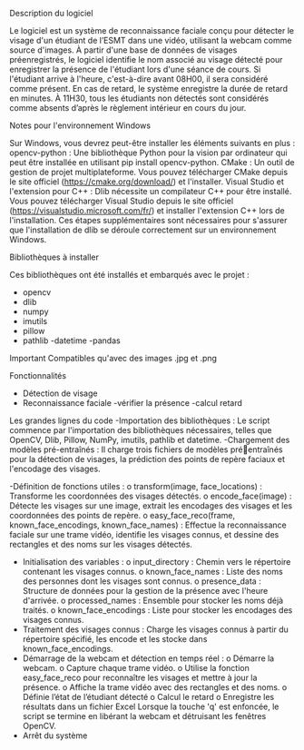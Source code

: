 Description du logiciel



Le logiciel est un système de reconnaissance faciale conçu pour détecter le visage d'un 
étudiant de l’ESMT dans une vidéo, utilisant la webcam comme source d'images. À partir 
d'une base de données de visages préenregistrés, le logiciel identifie le nom associé au 
visage détecté pour enregistrer la présence de l'étudiant lors d'une séance de cours. Si 
l'étudiant arrive à l'heure, c'est-à-dire avant 08H00, il sera considéré comme présent. En cas 
de retard, le système enregistre la durée de retard en minutes. À 11H30, tous les étudiants 
non détectés sont considérés comme absents d’après le règlement intérieur en cours du 
jour.


Notes pour l'environnement Windows 


Sur Windows, vous devrez peut-être installer les éléments suivants en plus :
opencv-python : Une bibliothèque Python pour la vision par ordinateur qui peut être 
installée en utilisant pip install opencv-python.
CMake : Un outil de gestion de projet multiplateforme. Vous pouvez télécharger CMake 
depuis le site officiel (https://cmake.org/download/) et l'installer.
Visual Studio et l'extension pour C++ : Dlib nécessite un compilateur C++ pour être installé. 
Vous pouvez télécharger Visual Studio depuis le site officiel 
(https://visualstudio.microsoft.com/fr/) et installer l'extension C++ lors de l'installation.
Ces étapes supplémentaires sont nécessaires pour s'assurer que l'installation de dlib se 
déroule correctement sur un environnement Windows.

Bibliothèques à installer


Ces bibliothèques ont été installés et embarqués avec le projet :
- opencv
- dlib
- numpy
- imutils
- pillow
- pathlib
-datetime
-pandas


Important
Compatibles qu'avec des images .jpg et .png


Fonctionnalités
- Détection de visage
- Reconnaissance faciale
-vérifier la présence
-calcul retard

Les grandes lignes du code 
 -Importation des bibliothèques : Le script commence par l'importation des 
bibliothèques nécessaires, telles que OpenCV, Dlib, Pillow, NumPy, imutils, pathlib et 
datetime.
 -Chargement des modèles pré-entraînés : Il charge trois fichiers de modèles préentraînés pour la détection de visages, la prédiction des points de repère faciaux et 
l'encodage des visages.


 -Définition de fonctions utiles :
o transform(image, face_locations) : Transforme les coordonnées des visages 
détectés.
o encode_face(image) : Détecte les visages sur une image, extrait les 
encodages des visages et les coordonnées des points de repère.
o easy_face_reco(frame, known_face_encodings, known_face_names) : 
Effectue la reconnaissance faciale sur une trame vidéo, identifie les visages 
connus, et dessine des rectangles et des noms sur les visages détectés.
 - Initialisation des variables :
o input_directory : Chemin vers le répertoire contenant les visages connus.
o known_face_names : Liste des noms des personnes dont les visages sont 
connus.
o presence_data : Structure de données pour la gestion de la présence avec 
l'heure d'arrivée.
o processed_names : Ensemble pour stocker les noms déjà traités.
o known_face_encodings : Liste pour stocker les encodages des visages 
connus.
- Traitement des visages connus : Charge les visages connus à partir du répertoire 
spécifié, les encode et les stocke dans known_face_encodings.
- Démarrage de la webcam et détection en temps réel :
o Démarre la webcam.
o Capture chaque trame vidéo.
o Utilise la fonction easy_face_reco pour reconnaître les visages et mettre à 
jour la présence.
o Affiche la trame vidéo avec des rectangles et des noms.
o Définie l’état de l’étudiant détecté 
o Calcul le retard
o Enregistre les résultats dans un fichier Excel
Lorsque la touche 'q' est enfoncée, le script se termine en libérant la webcam et détruisant 
les fenêtres OpenCV.
- Arrêt du système
